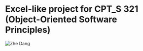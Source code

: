 # Excel-like project for CPT_S 321 (Object-Oriented Software Principles)

![Zhe Dang](https://i.imgur.com/NGFhaXQ.jpg)
